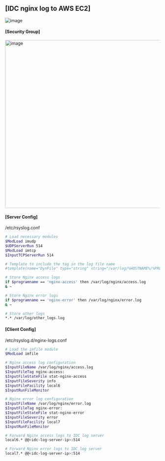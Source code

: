 ## [IDC nginx log to AWS EC2]

![image](https://github.com/sm55555/OS/assets/38831314/aa94f66b-be5b-4c78-b20d-caea019d04af)

#### [Security Group]

<img width="546" alt="image" src="https://github.com/sm55555/OS/assets/38831314/a51d5926-ceff-48c8-8da1-d97aa91db612">


#### [Server Config]

/etc/rsyslog.conf

```bash
# Load necessary modules
$ModLoad imudp
$UDPServerRun 514
$ModLoad imtcp
$InputTCPServerRun 514

# Template to include the tag in the log file name
#template(name="DynFile" type="string" string="/var/log/%HOSTNAME%/%PROGRAMNAME%.log")

# Store Nginx access logs
if $programname == 'nginx-access' then /var/log/nginx/access.log
& ~

# Store Nginx error logs
if $programname == 'nginx-error' then /var/log/nginx/error.log
& ~

# Store other logs
*.* /var/log/other_logs.log
```

#### [Client Config]

/etc/rsyslog.d/nginx-logs.conf

```bash
# Load the imfile module
$ModLoad imfile

# Nginx access log configuration
$InputFileName /var/log/nginx/access.log
$InputFileTag nginx-access:
$InputFileStateFile stat-nginx-access
$InputFileSeverity info
$InputFileFacility local6
$InputRunFileMonitor

# Nginx error log configuration
$InputFileName /var/log/nginx/error.log
$InputFileTag nginx-error:
$InputFileStateFile stat-nginx-error
$InputFileSeverity error
$InputFileFacility local7
$InputRunFileMonitor

# Forward Nginx access logs to IDC log server
local6.* @@<idc-log-server-ip>:514

# Forward Nginx error logs to IDC log server
local7.* @@<idc-log-server-ip>:514
```


